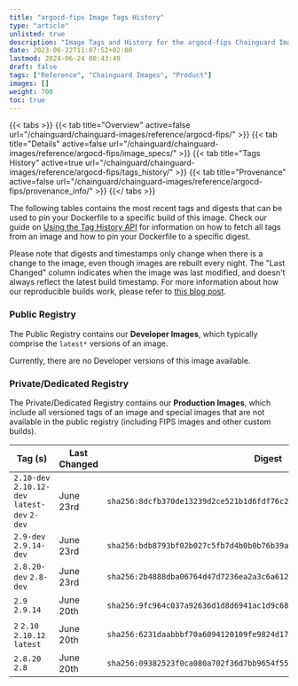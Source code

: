 ```yaml
---
title: "argocd-fips Image Tags History"
type: "article"
unlisted: true
description: "Image Tags and History for the argocd-fips Chainguard Image"
date: 2023-06-22T11:07:52+02:00
lastmod: 2024-06-24 00:43:49
draft: false
tags: ["Reference", "Chainguard Images", "Product"]
images: []
weight: 700
toc: true
---
```


{{< tabs >}}
{{< tab title="Overview" active=false url="/chainguard/chainguard-images/reference/argocd-fips/" >}}
{{< tab title="Details" active=false url="/chainguard/chainguard-images/reference/argocd-fips/image_specs/" >}}
{{< tab title="Tags History" active=true url="/chainguard/chainguard-images/reference/argocd-fips/tags_history/" >}}
{{< tab title="Provenance" active=false url="/chainguard/chainguard-images/reference/argocd-fips/provenance_info/" >}}
{{</ tabs >}}

The following tables contains the most recent tags and digests that can be used to pin your Dockerfile to a specific build of this image. Check our guide on [Using the Tag History API](/chainguard/chainguard-images/using-the-tag-history-api/) for information on how to fetch all tags from an image and how to pin your Dockerfile to a specific digest.

Please note that digests and timestamps only change when there is a change to the image, even though images are rebuilt every night. The "Last Changed" column indicates when the image was last modified, and doesn't always reflect the latest build timestamp. For more information about how our reproducible builds work, please refer to [this blog post](https://www.chainguard.dev/unchained/reproducing-chainguards-reproducible-image-builds).

### Public Registry
The Public Registry contains our **Developer Images**, which typically comprise the `latest*` versions of an image.

Currently, there are no Developer versions of this image available.

### Private/Dedicated Registry
The Private/Dedicated Registry contains our **Production Images**, which include all versioned tags of an image and special images that are not available in the public registry (including FIPS images and other custom builds).

| Tag (s)                                        | Last Changed | Digest                                                                    |
|------------------------------------------------|--------------|---------------------------------------------------------------------------|
|  `2.10-dev` `2.10.12-dev` `latest-dev` `2-dev` | June 23rd    | `sha256:8dcfb370de13239d2ce521b1d6fdf76c269246e400cb6629b69ff94188010efe` |
|  `2.9-dev` `2.9.14-dev`                        | June 23rd    | `sha256:bdb8793bf02b027c5fb7d4b0b0b76b39af018459614a766191ea5b7b0d8cc559` |
|  `2.8.20-dev` `2.8-dev`                        | June 23rd    | `sha256:2b4888dba06764d47d7236ea2a3c6a61281776063886ba1f7899b17f1cd419f5` |
|  `2.9` `2.9.14`                                | June 20th    | `sha256:9fc964c037a92636d1d8d6941ac1d9c681f914aeb0e2fa755c97100770a7c166` |
|  `2` `2.10` `2.10.12` `latest`                 | June 20th    | `sha256:6231daabbbf70a6094120109fe9824d1711c51d9e0e06fd679a36f4c05fc208d` |
|  `2.8.20` `2.8`                                | June 20th    | `sha256:09382523f0ca080a702f36d7bb9654f5526bee0fc3595102db6c8f539c451c60` |


